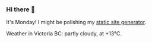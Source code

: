 ### Hi there :wave:

It's Monday! I might be polishing my [static site generator](https://github.com/bewuethr/pandoc-bash-blog).

Weather in Victoria BC: partly cloudy, at +13°C.
